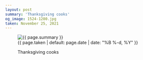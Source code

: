 ```yaml
---
layout: post
summary: 'Thanksgiving cooks'
og_image: 1524-1280.jpg
taken: November 25, 2021
---
```


<figure class="post">
<img alt="{{ page.summary }}" sizes="(min-width: 700px) 50vw, calc(100vw - 2rem)" src="{{ site.assets_url }}/1524-640.jpg" srcset="{{ site.assets_url }}/1524-320.jpg 320w, {{ site.assets_url }}/1524-640.jpg 640w, {{ site.assets_url }}/1524-960.jpg 960w, {{ site.assets_url }}/1524-1280.jpg 1280w"/>
<figcaption>
<time>{{ page.taken | default: page.date | date: "%B %-d, %Y" }}</time>
<p>Thanksgiving cooks</p>
</figcaption>
</figure>
